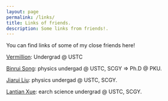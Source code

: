```yaml
---
layout: page
permalink: /links/
title: Links of friends.
description: Some links from friends!.
---
```

You can find links of some of my close friends here!

[Vermillion](vermillionde.github.io): Undergrad @ USTC

[Binrui Song](http://home.ustc.edu.cn/~songbr/): physics undergad @ USTC, SCGY => Ph.D @ PKU.

[Jiarui Liu](http://home.ustc.edu.cn/~ljr145733/): physics undergad @ USTC, SCGY.

[Lantian Xue](https://xuelantian.com/): earch science undergrad @ USTC, SCGY.
